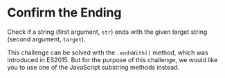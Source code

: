 # Confirm the Ending
Check if a string (first argument, ```str```) ends with the given target string (second argument, ```target```).

This challenge can be solved with the ```.endsWith()``` method, which was introduced in ES2015. But for the purpose of this challenge, we would like you to use one of the JavaScript substring methods instead.



